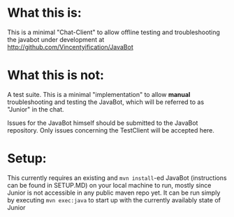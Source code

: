 # What this is:

This is a minimal "Chat-Client" to allow offline testing and troubleshooting the javabot under development at http://github.com/Vincentyification/JavaBot

# What this is not:

A test suite. This is a minimal "implementation" to allow **manual** troubleshooting and testing the JavaBot, which will be referred to as "Junior" in the chat.

Issues for the JavaBot himself should be submitted to the JavaBot repository. 
Only issues concerning the TestClient will be accepted here.

# Setup:

This currently requires an existing and `mvn install`-ed JavaBot (instructions can be found in SETUP.MD) on your local machine to run, mostly since Junior is not accessible in any public maven repo yet.
It can be run simply by executing `mvn exec:java` to start up with the currently availably state of Junior
